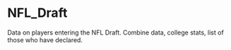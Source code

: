 # NFL_Draft
Data on players entering the NFL Draft.  Combine data, college stats, list of those who have declared.
